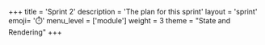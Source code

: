 +++
title = 'Sprint 2'
description = 'The plan for this sprint'
layout = 'sprint'
emoji= '⏱️'
menu_level = ['module']
weight = 3
theme = "State and Rendering"
+++
